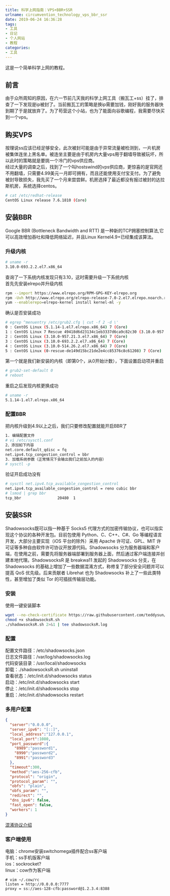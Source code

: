 ```yaml
---
title: 科学上网指南：VPS+BBR+SSR
urlname: circumvention_technology_vps_bbr_ssr
date: 2019-06-24 16:36:28
tags: 
- 工具
- 日记
- 个人网站
- 教程
categories: 
- 工具
---
```

这是一个简单科学上网的教程。

<!-- more -->

## 前言
由于众所周知的原因，在六一节前几天我的科学上网工具（搬瓦工+ss）挂了，排查了一下发现是ip被封了。当前搬瓦工的策略是换ip需要加钱，刚好我的服务器快到期了于是就放弃了。为了苟营这个小站，也为了能面向谷歌编程，我需要尽快买到一个vps。

## 购买VPS
按理说ss应该已经足够安全，此次被封可能是由于异常流量被检测到，一片机房被集体连坐上黑名单。被连坐主要是由于机房内大量vps用于翻墙导致被玩坏，所以此时的策略就是要挑一个冷门的vps供应商。  
经过大量的调查之后，找到了一个叫hostswind的vps供应商，更惊喜的是官网还不用翻墙，只需要4.99美元一月即可拥有，而且还能使用支付宝支付。为了避免被封导致损失，我先买了一个月来尝尝鲜。机房选择了最近都没有报过被封的达拉斯机房，系统选择centos。
```bash
# cat /etc/redhat-release
CentOS Linux release 7.6.1810 (Core) 
```

## 安装BBR
Google BBR (Bottleneck Bandwidth and RTT) 是一种新的TCP拥塞控制算法,它可以高效增加吞吐和降低网络延迟，并且Linux Kernel4.9+已经集成该算法。  

### 升级内核
```bash
# uname -r 
3.10.0-693.2.2.el7.x86_64
```
查询了一下系统内核发现只有3.10，这时需要升级一下系统内核  
首先先安装elrepo并升级内核
```bash
rpm --import https://www.elrepo.org/RPM-GPG-KEY-elrepo.org
rpm -Uvh http://www.elrepo.org/elrepo-release-7.0-2.el7.elrepo.noarch.rpm
yum --enablerepo=elrepo-kernel install kernel-ml -y
```
确认是否安装成功
```bash
# egrep ^menuentry /etc/grub2.cfg | cut -f 2 -d \'
0 : CentOS Linux (5.1.14-1.el7.elrepo.x86_64) 7 (Core)
1 : CentOS Linux 7 Rescue 49418d6d23134c1eb3337d6ca9c82c30 (3.10.0-957.21.3.el7.x86_64)
2 : CentOS Linux (3.10.0-957.21.3.el7.x86_64) 7 (Core)
3 : CentOS Linux (3.10.0-693.2.2.el7.x86_64) 7 (Core)
4 : CentOS Linux (3.10.0-514.26.2.el7.x86_64) 7 (Core)
5 : CentOS Linux (0-rescue-de149d15bc21de2e4cc85376c8c61208) 7 (Core)
```
第一个就是我们新安装的内核（即第0个，从0开始计数），下面设置启动项并重启
```bash
# grub2-set-default 0
# reboot
```
重启之后发现内核更换成功
```bash
# uname -r
5.1.14-1.el7.elrepo.x86_64
```

### 配置BBR
把内核升级到4.9以上之后，我们只要修改配置就能开启BBR了
```bash
1. 编辑配置文件
# vi /etc/sysctl.conf
2、添加如下内容
net.core.default_qdisc = fq
net.ipv4.tcp_congestion_control = bbr
3. 加载系统参数（正常情况下会输出我们之前加入的内容）
# sysctl -p 
```
验证开启成功没有
```bash
# sysctl net.ipv4.tcp_available_congestion_control
net.ipv4.tcp_available_congestion_control = reno cubic bbr
# lsmod | grep bbr
tcp_bbr                20480  1 
```

## 安装SSR
Shadowsocks既可以指一种基于 Socks5 代理方式的加密传输协议，也可以指实现这个协议的各种开发包。目前包使用 Python、C、C++、C#、Go 等编程语言开发，大部分主要实现（iOS 平台的除外）采用 Apache 许可证、GPL、MIT 许可证等多种自由软件许可协议开放源代码。Shadowsocks 分为服务器端和客户端，在使用之前，需要先将服务器端部署到服务器上面，然后通过客户端连接并创建本地代理。ShadowsocksR 是 breakwa11 发起的 Shadowsocks 分支，在 Shadowsocks 的基础上增加了一些数据混淆方式，称修复了部分安全问题并可以提高 QoS 优先级。后来贡献者 Librehat 也为 Shadowsocks 补上了一些此类特性，甚至增加了类似 Tor 的可插拔传输层功能。

### 安装
使用一键安装脚本
```bash
wget --no-check-certificate https://raw.githubusercontent.com/teddysun/shadowsocks_install/master/shadowsocksR.sh
chmod +x shadowsocksR.sh
./shadowsocksR.sh 2>&1 | tee shadowsocksR.log
```

### 配置
配置文件路径：/etc/shadowsocks.json  
日志文件路径：/var/log/shadowsocks.log  
代码安装目录：/usr/local/shadowsocks  
卸载：./shadowsocksR.sh uninstall  
查看状态：/etc/init.d/shadowsocks status  
启动：/etc/init.d/shadowsocks start  
停止：/etc/init.d/shadowsocks stop  
重启：/etc/init.d/shadowsocks restart 

### 多用户配置
```json
{
  "server":"0.0.0.0",
  "server_ipv6": "[::]",
  "local_address":"127.0.0.1",
  "local_port":1080,
  "port_password":{
    "8989":"password1",
    "8990":"password2",
    "8991":"password3"
  },
  "timeout":300,
  "method":"aes-256-cfb",
  "protocol": "origin",
  "protocol_param": "",
  "obfs": "plain",
  "obfs_param": "",
  "redirect": "",
  "dns_ipv6": false,
  "fast_open": false,
  "workers": 1
}
```
[混淆协议介绍](https://profbinary.com/SSR%E7%9A%84%E6%B7%B7%E6%B7%86%E5%92%8C%E5%8A%A0%E5%AF%86%E5%8D%8F%E8%AE%AE%E4%BB%8B%E7%BB%8D/)

### 客户端使用
电脑：chrome安装switchomega插件配合ss客户端  
手机：ss手机版客户端    
ios：sockrocket?  
linux：cow作为客户端
```
# vim ~/.cow/rc 
listen = http://0.0.0.0:7777
proxy = ss://aes-128-cfb:password@1.2.3.4:8388
```  

